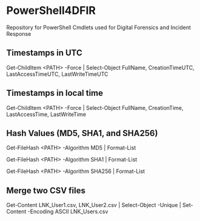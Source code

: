 # PowerShell4DFIR
Repository for PowerShell Cmdlets used for Digital Forensics and Incident Response

## Timestamps in UTC
Get-ChildItem \<PATH\> -Force | Select-Object FullName, CreationTimeUTC, LastAccessTimeUTC, LastWriteTimeUTC
  
## Timestamps in local time
Get-ChildItem \<PATH\> -Force | Select-Object FullName, CreationTime, LastAccessTime, LastWriteTime

## Hash Values (MD5, SHA1, and SHA256)
Get-FileHash \<PATH\> -Algorithm MD5 | Format-List

Get-FileHash \<PATH\> -Algorithm SHA1 | Format-List

Get-FileHash \<PATH\> -Algorithm SHA256 | Format-List

## Merge two CSV files
Get-Content LNK_User1.csv, LNK_User2.csv | Select-Object -Unique | Set-Content -Encoding ASCII LNK_Users.csv
